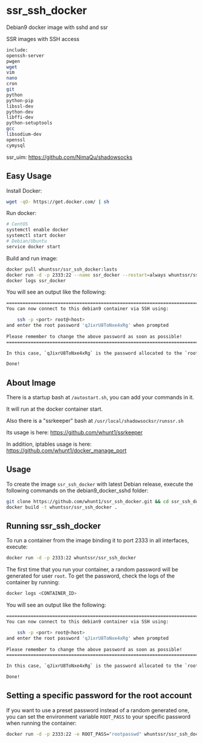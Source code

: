 # ssr_ssh_docker
Debian9 docker image with sshd and ssr

SSR images with SSH access
```bash
include: 
openssh-server 
pwgen 
wget 
vim 
nano 
cron 
git 
python 
python-pip 
libssl-dev 
python-dev 
libffi-dev 
python-setuptools 
gcc 
libsodium-dev 
openssl 
cymysql 
```
ssr_uim: https://github.com/NimaQu/shadowsocks

## Easy Usage

Install Docker:
```bash
wget -qO- https://get.docker.com/ | sh
```
Run docker:
```bash
# CentOS
systemctl enable docker
systemctl start docker
# Debian/Ubuntu
service docker start
```
Build and run image:
```bash
docker pull whuntssr/ssr_ssh_docker:lasts
docker run -d -p 2333:22 --name ssr_docker --restart=always whuntssr/ssr_ssh_docker
docker logs ssr_docker
```
You will see an output like the following:
```bash
========================================================================
You can now connect to this debian9 container via SSH using:

    ssh -p <port> root@<host>
and enter the root password 'qJixrU8ToNxe4xRg' when prompted
	
Please remember to change the above password as soon as possible!
========================================================================

In this case, `qJixrU8ToNxe4xRg` is the password allocated to the `root` user.

Done!
```
## About Image

There is a startup bash at `/autostart.sh`, you can add your commands in it.

It will run at the docker container start.

Also there is a "ssrkeeper" bash at `/usr/local/shadowsocksr/runssr.sh`

Its usage is here: https://github.com/whunt1/ssrkeeper

In addition, iptables usage is here: https://github.com/whunt1/docker_manage_port

## Usage

To create the image `ssr_ssh_docker` with latest Debian release, 
execute the following commands on the debian9_docker_sshd folder:
```bash
git clone https://github.com/whunt1/ssr_ssh_docker.git && cd ssr_ssh_docker
docker build -t whuntssr/ssr_ssh_docker . 
```
## Running ssr_ssh_docker

To run a container from the image binding it to port 2333 in all interfaces, execute:
```bash
docker run -d -p 2333:22 whuntssr/ssr_ssh_docker
```
The first time that you run your container, a random password will be generated
for user `root`. To get the password, check the logs of the container by running:
```bash
docker logs <CONTAINER_ID>
```
You will see an output like the following:
```bash
========================================================================
You can now connect to this debian9 container via SSH using:

    ssh -p <port> root@<host>
and enter the root password 'qJixrU8ToNxe4xRg' when prompted
	
Please remember to change the above password as soon as possible!
========================================================================

In this case, `qJixrU8ToNxe4xRg` is the password allocated to the `root` user.

Done!
```

## Setting a specific password for the root account

If you want to use a preset password instead of a random generated one, you can
set the environment variable `ROOT_PASS` to your specific password when running the container:
```bash
docker run -d -p 2333:22 -e ROOT_PASS="rootpasswd" whuntssr/ssr_ssh_docker
```

